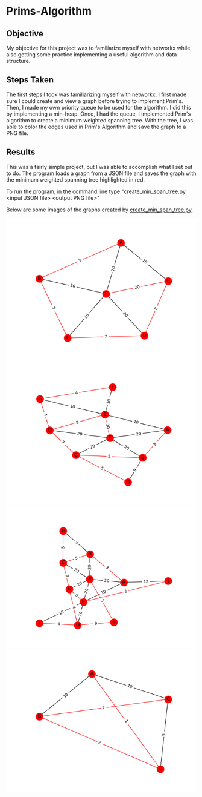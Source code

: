 # Prims-Algorithm
## Objective
My objective for this project was to familiarize myself with networkx while also getting some practice implementing a useful algorithm and data structure. 
## Steps Taken
The first steps I took was familiarizing myself with networkx. I first made sure I could create and view a graph before trying to implement Prim's. Then, I made my own priority queue to be used for the algorithm. I did this by implementing a min-heap. Once, I had the queue, I implemented Prim's algorithm to create a minimum weighted spanning tree. With the tree, I was able to color the edges used in Prim's Algorithm and save the graph to a PNG file.
## Results
This was a fairly simple project, but I was able to accomplish what I set out to do. The program loads a graph from a JSON file and saves the graph with the minimum weighted spanning tree highlighted in red.

To run the program, in the command line type "create_min_span_tree.py \<input JSON file\> \<output PNG file\>"

Below are some images of the graphs created by [create_min_span_tree.py](create_min_span_tree.py).

![Graph 0](renderings/graph_0.png)
![Graph 1](renderings/graph_1.png)
![Graph 2](renderings/graph_2.png)
![Graph 3](renderings/graph_3.png)
